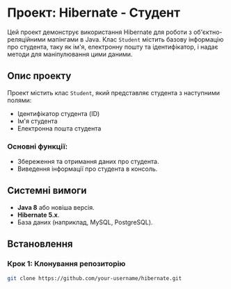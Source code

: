 # Проект: Hibernate - Студент

Цей проект демонструє використання Hibernate для роботи з об'єктно-реляційними мапінгами в Java. Клас `Student` містить базову інформацію про студента, таку як ім'я, електронну пошту та ідентифікатор, і надає методи для маніпулювання цими даними.

## Опис проекту

Проект містить клас `Student`, який представляє студента з наступними полями:
- Ідентифікатор студента (ID)
- Ім'я студента
- Електронна пошта студента

### Основні функції:
- Збереження та отримання даних про студента.
- Виведення інформації про студента в консоль.

## Системні вимоги

- **Java 8** або новіша версія.
- **Hibernate 5.x**.
- База даних (наприклад, MySQL, PostgreSQL).

## Встановлення

### Крок 1: Клонування репозиторію
```bash
git clone https://github.com/your-username/hibernate.git
